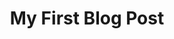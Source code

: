 ---
title: "My First Blog Post"
description: "This is the first post of my new Astro blog."
tags: ["astro", "blogging", "learning in public"]
---